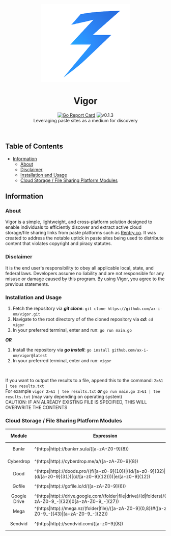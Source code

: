 <p align="center">
  <a><img src="./images/icon.png" width=280 height="245"></a>
    <h1 align="center">Vigor</h1>
  <p align="center">
    <a href="https://goreportcard.com/report/github.com/ax-i-om/vigor"><img src="https://goreportcard.com/badge/github.com/ax-i-om/vigor" alt="Go Report Card"></a>
    <a><img src="https://img.shields.io/badge/version-0.1.3-blue.svg" alt="v0.1.3"></a><br>
    Leveraging paste sites as a medium for discovery<br>
</a>
  </p><br>
</p>

## Table of Contents

- [Information](#information)
  - [About](#about)
  - [Disclaimer](#disclaimer)
  - [Installation and Usage](#installation-and-usage)
  - [Cloud Storage / File Sharing Platform Modules](#cloud-storage--file-sharing-platform-modules)
## Information

### About

Vigor is a simple, lightweight, and cross-platform solution designed to enable individuals to efficiently discover and extract active cloud storage/file sharing links from paste platforms such as [Rentry.co](https://rentry.co). It was created to address the notable uptick in paste sites being used to distribute content that violates copyright and piracy statutes.

### Disclaimer

It is the end user's responsibility to obey all applicable local, state, and federal laws. Developers assume no liability and are not responsible for any misuse or damage caused by this program. By using Vigor, you agree to the previous statements.

### Installation and Usage

1. Fetch the repository via ***git clone***: `git clone https://github.com/ax-i-om/vigor.git`
2. Navigate to the root directory of of the cloned repository via ***cd***: `cd vigor`
3. In your preferred terminal, enter and run: `go run main.go`

 ***OR***

1. Install the repository via ***go install***: `go install github.com/ax-i-om/vigor@latest`
2. In your preferred terminal, enter and run: `vigor`

<br>

If you want to output the results to a file, append this to the command: `2>&1 | tee results.txt` <br>
For example `vigor 2>&1 | tee results.txt`   ***or***   `go run main.go 2>&1 | tee results.txt` (may vary depending on operating system) <br>
CAUTION: IF AN ALREADY EXISTING FILE IS SPECIFIED, THIS WILL OVERWRITE THE CONTENTS

### Cloud Storage / File Sharing Platform Modules

| Module    | Expression                                                                                    |   Validation Method   | Domain Variations? | Status |
| :-------: | --------------------------------------------------------------------------------------------- | :------: | -------- | :----: |
| Bunkr      | ^(https\|http)://bunkrr.su/a/([a-zA-Z0-9]{8}) |  Status Code  | Yes       | Functioning | 
| Cyberdrop      | ^(https\|http)://cyberdrop.me/a/([a-zA-Z0-9]{8}) |  Status Code  | No       | Functioning | 
| Dood | ^(https\|http)://doods.pro/((f/[a-z0-9]{10})\|((d/[a-z0-9]{32}\|(d/[a-z0-9]{31})\|(d/[a-z0-9]{12})))\|e/[a-z0-9]{12}) | Body Contents | Yes | Functioning | 
| Gofile      | ^(https\|http)://gofile.io/d/([a-zA-Z0-9]{6}) |  Body Contents  | No       | Functioning | 
| Google Drive | ^(https\|http)://drive.google.com/(folder\|file\|drive)/(d\|folders)/(1[a-zA-Z0-9_-]{32}\|0[a-zA-Z0-9_-]{27}) | Status Code | No | Functioning |
| Mega      | ^(https\|http)://mega.nz/(folder\|file)/([a-zA-Z0-9]{0,8})#([a-zA-Z0-9_-]{43}\|[a-zA-Z0-9_-]{22}) |  Body Contents  | No       | Functioning | 
| Sendvid | ^(https\|http)://sendvid.com/([a-z0-9]{8}) | Status code | No | Functioning